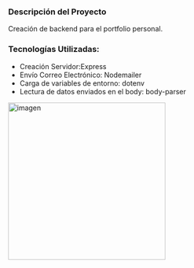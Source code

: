 <h3>Descripción del Proyecto</h3>
<p>Creación de backend para el portfolio personal.<br>
<h3>Tecnologías Utilizadas:</h3>
<ul>
  <li>Creación Servidor:Express</li>
  <li>Envío Correo Electrónico: Nodemailer</li>
  <li>Carga de variables de entorno: dotenv</li>
  <li>Lectura de datos enviados en el body: body-parser</li>
</ul>  
</p>
<img width="320" height="320" alt="imagen" src="https://github.com/user-attachments/assets/60c46f7f-6af5-4be4-adaf-78137299e9c6" />
